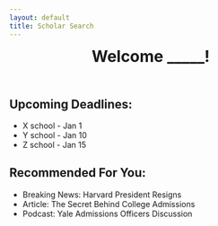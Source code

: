 ```yaml
---
layout: default
title: Scholar Search
---
```


<html lang="en">
<head>
    <meta charset="UTF-8">
    <meta name="viewport" content="width=device-width, initial-scale=1.0">
    <link rel="stylesheet" href="assets/common/css/style.css">
</head>
<body>
<header>
        <h1 style="margin: 0;"><b>Welcome _____!</b></h1>
</header>
    <section id="deadlines">
        <h2><b>Upcoming Deadlines:</b></h2>
        <ul>
            <li>X school - Jan 1</li>
            <li>Y school - Jan 10</li>
            <li>Z school - Jan 15</li>
        </ul>
    </section>

   <section id="recommended">
        <h2><b>Recommended For You:</b></h2>
         <ul>
            <li>Breaking News: Harvard President Resigns</li>
            <li>Article: The Secret Behind College Admissions</li>
            <li>Podcast: Yale Admissions Officers Discussion</li>
        </ul>
    </section>
</body>
<html>
